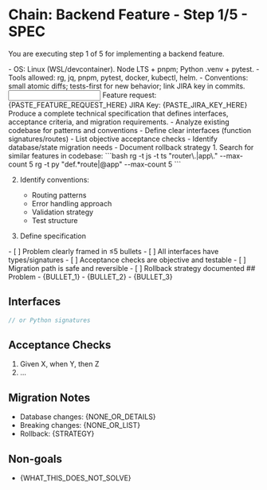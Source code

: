 # Chain: Backend Feature - Step 1/5 - SPEC

You are executing step 1 of 5 for implementing a backend feature.

<context>
- OS: Linux (WSL/devcontainer). Node LTS + pnpm; Python .venv + pytest.
- Tools allowed: rg, jq, pnpm, pytest, docker, kubectl, helm.
- Conventions: small atomic diffs; tests-first for new behavior; link JIRA key in commits.
</context>

<input>
Feature request: {PASTE_FEATURE_REQUEST_HERE}
JIRA Key: {PASTE_JIRA_KEY_HERE}
</input>

<goal>
Produce a complete technical specification that defines interfaces, acceptance criteria, and migration requirements.
</goal>

<plan>
- Analyze existing codebase for patterns and conventions
- Define clear interfaces (function signatures/routes)
- List objective acceptance checks
- Identify database/state migration needs
- Document rollback strategy
</plan>

<work>
1. Search for similar features in codebase:
   ```bash
   rg -t js -t ts "router\.|app\." --max-count 5
   rg -t py "def.*route|@app" --max-count 5
   ```

2. Identify conventions:
   - Routing patterns
   - Error handling approach
   - Validation strategy
   - Test structure

3. Define specification
</work>

<review>
- [ ] Problem clearly framed in ≤5 bullets
- [ ] All interfaces have types/signatures
- [ ] Acceptance checks are objective and testable
- [ ] Migration path is safe and reversible
- [ ] Rollback strategy documented
</review>

<handoff>
<spec>
## Problem
- {BULLET_1}
- {BULLET_2}
- {BULLET_3}

## Interfaces
```typescript
// or Python signatures
```

## Acceptance Checks
1. Given X, when Y, then Z
2. ...

## Migration Notes
- Database changes: {NONE_OR_DETAILS}
- Breaking changes: {NONE_OR_LIST}
- Rollback: {STRATEGY}

## Non-goals
- {WHAT_THIS_DOES_NOT_SOLVE}
</spec>
</handoff>